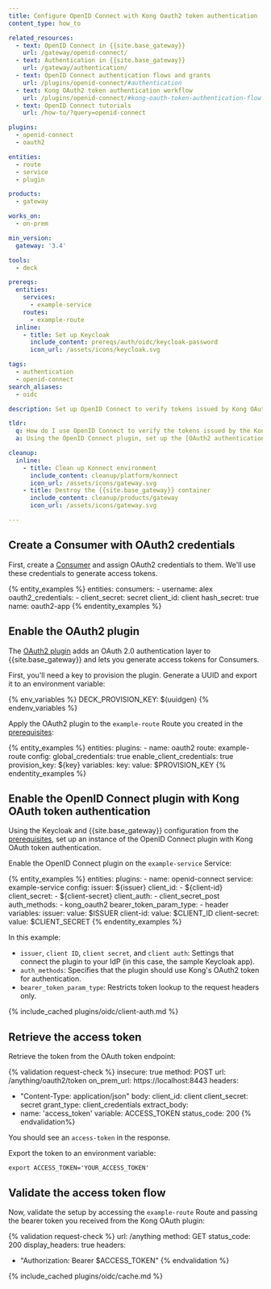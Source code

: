 ```yaml
---
title: Configure OpenID Connect with Kong Oauth2 token authentication
content_type: how_to

related_resources:
  - text: OpenID Connect in {{site.base_gateway}}
    url: /gateway/openid-connect/
  - text: Authentication in {{site.base_gateway}}
    url: /gateway/authentication/
  - text: OpenID Connect authentication flows and grants
    url: /plugins/openid-connect/#authentication
  - text: Kong OAuth2 token authentication workflow
    url: /plugins/openid-connect/#kong-oauth-token-authentication-flow
  - text: OpenID Connect tutorials
    url: /how-to/?query=openid-connect

plugins:
  - openid-connect
  - oauth2

entities:
  - route
  - service
  - plugin

products:
  - gateway

works_on:
  - on-prem

min_version:
  gateway: '3.4'

tools:
  - deck

prereqs:
  entities:
    services:
      - example-service
    routes:
      - example-route
  inline:
    - title: Set up Keycloak
      include_content: prereqs/auth/oidc/keycloak-password
      icon_url: /assets/icons/keycloak.svg

tags:
  - authentication
  - openid-connect
search_aliases:
  - oidc

description: Set up OpenID Connect to verify tokens issued by Kong OAuth 2.0 plugin against an IdP.

tldr:
  q: How do I use OpenID Connect to verify the tokens issued by the Kong OAauth2 plugin?
  a: Using the OpenID Connect plugin, set up the [OAuth2 authentication workflow](/plugins/openid-connect/#introspection-authentication-workflow) with the OAuth2 plugin to retrieve and verify tokens from {{site.base_gateway}}, then use them with an IdP.

cleanup:
  inline:
    - title: Clean up Konnect environment
      include_content: cleanup/platform/konnect
      icon_url: /assets/icons/gateway.svg
    - title: Destroy the {{site.base_gateway}} container
      include_content: cleanup/products/gateway
      icon_url: /assets/icons/gateway.svg

---
```


## Create a Consumer with OAuth2 credentials

First, create a [Consumer](/gateway/entities/consumer/) and assign OAuth2 credentials to them. 
We'll use these credentials to generate access tokens.

{% entity_examples %}
entities:
  consumers:
    - username: alex
      oauth2_credentials:
        - client_secret: secret
          client_id: client
          hash_secret: true
          name: oauth2-app
{% endentity_examples %}

## Enable the OAuth2 plugin

The [OAuth2 plugin](/plugins/oauth2/) adds an OAuth 2.0 authentication layer to {{site.base_gateway}} and lets you generate access tokens for Consumers.

First, you'll need a key to provision the plugin. Generate a UUID and export it to an environment variable:

{% env_variables %}
DECK_PROVISION_KEY: $(uuidgen)
{% endenv_variables %}


Apply the OAuth2 plugin to the `example-route` Route you created in the [prerequisites](#prerequisites):

{% entity_examples %}
entities:
  plugins:
    - name: oauth2
      route: example-route
      config:
        global_credentials: true
        enable_client_credentials: true
        provision_key: ${key}
variables:
  key:
    value: $PROVISION_KEY
{% endentity_examples %}

## Enable the OpenID Connect plugin with Kong OAuth token authentication

Using the Keycloak and {{site.base_gateway}} configuration from the [prerequisites](#prerequisites), 
set up an instance of the OpenID Connect plugin with Kong OAuth token authentication.

Enable the OpenID Connect plugin on the `example-service` Service:

{% entity_examples %}
entities:
  plugins:
    - name: openid-connect
      service: example-service
      config:
        issuer: ${issuer}
        client_id:
        - ${client-id}
        client_secret:
        - ${client-secret}
        client_auth:
        - client_secret_post
        auth_methods:
        - kong_oauth2
        bearer_token_param_type:
        - header
variables:
  issuer:
    value: $ISSUER
  client-id:
    value: $CLIENT_ID
  client-secret:
    value: $CLIENT_SECRET
{% endentity_examples %}

In this example:
* `issuer`, `client ID`, `client secret`, and `client auth`: Settings that connect the plugin to your IdP (in this case, the sample Keycloak app).
* `auth_methods`: Specifies that the plugin should use Kong's OAuth2 token for authentication.
* `bearer_token_param_type`: Restricts token lookup to the request headers only.

{% include_cached plugins/oidc/client-auth.md %}

## Retrieve the access token

Retrieve the token from the OAuth token endpoint:

<!-- vale off -->
{% validation request-check %}
insecure: true
method: POST
url: /anything/oauth2/token
on_prem_url: https://localhost:8443
headers:
  - "Content-Type: application/json"
body:
  client_id: client
  client_secret: secret
  grant_type: client_credentials
extract_body:
  - name: 'access_token'
    variable: ACCESS_TOKEN
status_code: 200
{% endvalidation%}
<!-- vale on -->


You should see an `access-token` in the response.

Export the token to an environment variable:

```
export ACCESS_TOKEN='YOUR_ACCESS_TOKEN'
```

## Validate the access token flow

Now, validate the setup by accessing the `example-route` Route and passing the bearer token you received from the Kong OAuth plugin:

<!-- vale off -->
{% validation request-check %}
url: /anything
method: GET
status_code: 200
display_headers: true
headers:
  - "Authorization: Bearer $ACCESS_TOKEN"
{% endvalidation %}
<!-- vale on -->


{% include_cached plugins/oidc/cache.md %}